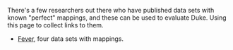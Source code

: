 There's a few researchers out there who have published data sets with known "perfect" mappings, and these can be used to evaluate Duke. Using this page to collect links to them.

  * [Fever](http://dbs.uni-leipzig.de/en/research/projects/object_matching/fever/benchmark_datasets_for_entity_resolution), four data sets with mappings.